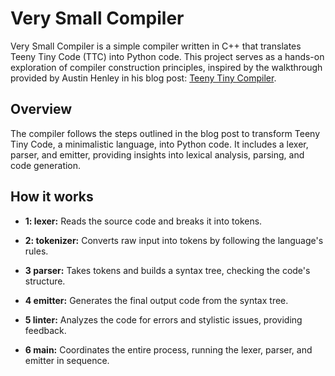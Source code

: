 # Very Small Compiler

Very Small Compiler is a simple compiler written in C++ that translates Teeny Tiny Code (TTC) into Python code. This project serves as a hands-on exploration of compiler construction principles, inspired by the walkthrough provided by Austin Henley in his blog post: [Teeny Tiny Compiler](https://austinhenley.com/blog/teenytinycompiler3.html).

## Overview

The compiler follows the steps outlined in the blog post to transform Teeny Tiny Code, a minimalistic language, into Python code. It includes a lexer, parser, and emitter, providing insights into lexical analysis, parsing, and code generation.

## How it works
- **1: lexer:** Reads the source code and breaks it into tokens.

- **2: tokenizer:** Converts raw input into tokens by following the language's rules.

- **3 parser:** Takes tokens and builds a syntax tree, checking the code's structure.

- **4 emitter:** Generates the final output code from the syntax tree.

- **5 linter:** Analyzes the code for errors and stylistic issues, providing feedback.

- **6 main:** Coordinates the entire process, running the lexer, parser, and emitter in sequence.
